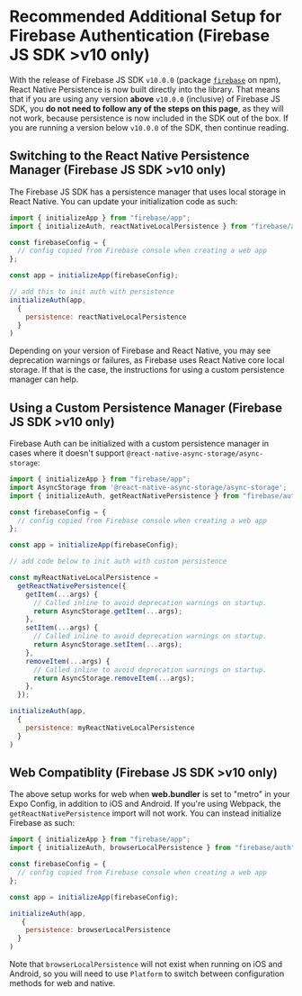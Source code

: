 # Recommended Additional Setup for Firebase Authentication (Firebase JS SDK >v10 only)
With the release of Firebase JS SDK `v10.0.0` (package [`firebase`](https://npmjs.com/firebase) on npm), React Native Persistence is now built directly into the library. That means that if you are using any version **above** `v10.0.0` (inclusive) of Firebase JS SDK, you **do not need to follow any of the steps on this page**, as they will not work, because persistence is now included in the SDK out of the box. If you are running a version below `v10.0.0` of the SDK, then continue reading.

## Switching to the React Native Persistence Manager (Firebase JS SDK >v10 only)
The Firebase JS SDK has a persistence manager that uses local storage in React Native. You can update your initialization code as such:
```js
import { initializeApp } from "firebase/app";
import { initializeAuth, reactNativeLocalPersistence } from "firebase/auth"

const firebaseConfig = {
  // config copied from Firebase console when creating a web app
};

const app = initializeApp(firebaseConfig);

// add this to init auth with persistence
initializeAuth(app,
  {
    persistence: reactNativeLocalPersistence
  }
)
```
Depending on your version of Firebase and React Native, you may see deprecation warnings or failures, as Firebase uses React Native core local storage. If that is the case, the instructions for using a custom persistence manager can help.

## Using a Custom Persistence Manager (Firebase JS SDK >v10 only)
Firebase Auth can be initialized with a custom persistence manager in cases where it doesn't support `@react-native-async-storage/async-storage`:
```js
import { initializeApp } from "firebase/app";
import AsyncStorage from '@react-native-async-storage/async-storage';
import { initializeAuth, getReactNativePersistence } from "firebase/auth"

const firebaseConfig = {
  // config copied from Firebase console when creating a web app
};

const app = initializeApp(firebaseConfig);

// add code below to init auth with custom persistence

const myReactNativeLocalPersistence =
  getReactNativePersistence({
    getItem(...args) {
      // Called inline to avoid deprecation warnings on startup.
      return AsyncStorage.getItem(...args);
    },
    setItem(...args) {
      // Called inline to avoid deprecation warnings on startup.
      return AsyncStorage.setItem(...args);
    },
    removeItem(...args) {
      // Called inline to avoid deprecation warnings on startup.
      return AsyncStorage.removeItem(...args);
    },
  });

initializeAuth(app,
  {
    persistence: myReactNativeLocalPersistence
  }
)
```

## Web Compatiblity (Firebase JS SDK >v10 only)
The above setup works for web when **web.bundler** is set to "metro" in your Expo Config, in addition to iOS and Android. If you're using Webpack, the `getReactNativePersistence` import will not work. You can instead initialize Firebase as such:
```js
import { initializeApp } from "firebase/app";
import { initializeAuth, browserLocalPersistence } from "firebase/auth"

const firebaseConfig = {
  // config copied from Firebase console when creating a web app
};

const app = initializeApp(firebaseConfig);

initializeAuth(app,
   {
    persistence: browserLocalPersistence
  }
)
```

Note that `browserLocalPersistence` will not exist when running on iOS and Android, so you will need to use `Platform` to switch between configuration methods for web and native.
